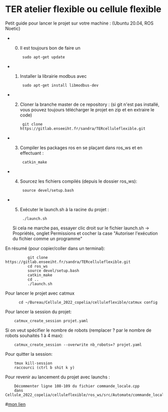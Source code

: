 # TER atelier flexible ou cellule flexible

Petit guide pour lancer le projet sur votre machine : (Ubuntu 20.04, ROS Noetic)

- 0) Il est toujours bon de faire un 

          sudo apt-get update

- 1) Installer la librairie modbus avec 

          sudo apt-get install libmodbus-dev
          
- 2) Cloner la branche master de ce repository :
    (si git n'est pas installé, vous pouvez toujours télécharger le projet en zip et en extraire le code)
    
          git clone https://gitlab.enseeiht.fr/sandra/TERcelluleflexible.git
        
          
- 3) Compiler les packages ros en se plaçant dans ros_ws et en effectuant :

          catkin_make
          
- 4) Sourcez les fichiers compilés (depuis le dossier ros_ws):

          source devel/setup.bash
          
- 5) Exécuter le launch.sh à la racine du projet :

          ./launch.sh
       
  Si cela ne marche pas, essayer clic droit sur le fichier launch.sh -> Propriétés, onglet Permissions
  et cocher la case "Autoriser l'exécution du fichier comme un programme"
  
En résumé (pour copier/coller dans un terminal):
```
          git clone https://gitlab.enseeiht.fr/sandra/TERcelluleflexible.git
          cd ros_ws
          source devel/setup.bash
          catkin_make
          cd ..
          ./launch.sh
```
Pour lancer le projet avec catmux
```
	  cd ~/Bureau/Cellule_2022_copelia/celluleflexible/catmux config
```
Pour lancer la session du projet:
```
 	catmux_create_session projet.yaml
```
Si on veut spécifier le nombre de robots (remplacer ? par le nombre de robots souhaités 1 à 4 max):
```
	catmux_create_session --overwrite nb_robots=? projet.yaml
```
Pour quitter la session:
```
 	tmux kill-session
 	raccourci (ctrl b shit k y)
```
Pour revenir au lancement du projet avec launchs :
```
 	Décommenter ligne 108-109 du fichier commande_locale.cpp 
 	dans Cellule_2022_copelia/celluleflexible/ros_ws/src/Automate/commande_locale/src
```

#[mon lien](http://....)
          
         
